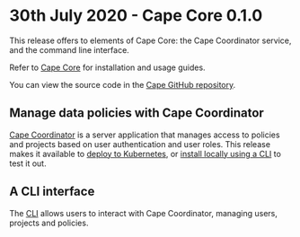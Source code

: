 # 30th July 2020 - Cape Core 0.1.0

This release offers to elements of Cape Core: the Cape Coordinator service, and the command line interface.

Refer to [Cape Core](/cape-core/) for installation and usage guides.

You can view the source code in the [Cape GitHub repository](https://github.com/capeprivacy/cape).

## Manage data policies with Cape Coordinator

[Cape Coordinator](/cape-core/coordinator/) is a server application that manages access to policies and projects based on user authentication and user roles. This release makes it available to [deploy to Kubernetes](/cape-core/coordinator/kubernetes.md), or [install locally using a CLI](/cape-core/coordinator/local-cli.md) to test it out.

## A CLI interface

The [CLI](/cape-core/cli/) allows users to interact with Cape Coordinator, managing users, projects and policies.